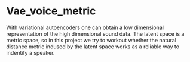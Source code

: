 # Vae_voice_metric
With variational autoencoders one can obtain a low dimensional representation of the high dimensional sound data. The latent space is a metric space, so in this project we try to workout whether the natural distance metric indused by the latent space works as a reliable way to indentify a speaker.
